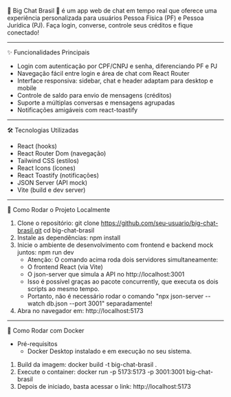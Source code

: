 🚀 Big Chat Brasil 💬 é um app web de chat em tempo real que oferece uma experiência personalizada para usuários Pessoa Física (PF) e Pessoa Jurídica (PJ). Faça login, converse, controle seus créditos e fique conectado!

----------------------------------------------------------------------------------------------------------------------------------------

✨ Funcionalidades Principais
- Login com autenticação por CPF/CNPJ e senha, diferenciando PF e PJ
- Navegação fácil entre login e área de chat com React Router
- Interface responsiva: sidebar, chat e header adaptam para desktop e mobile
- Controle de saldo para envio de mensagens (créditos)
- Suporte a múltiplas conversas e mensagens agrupadas
- Notificações amigáveis com react-toastify

----------------------------------------------------------------------------------------------------------------------------------------

🛠️ Tecnologias Utilizadas
- React (hooks)
- React Router Dom (navegação)
- Tailwind CSS (estilos)
- React Icons (ícones)
- React Toastify (notificações)
- JSON Server (API mock)
- Vite (build e dev server)

----------------------------------------------------------------------------------------------------------------------------------------

🚀 Como Rodar o Projeto Localmente
1. Clone o repositório:
   git clone https://github.com/seu-usuario/big-chat-brasil.git
   cd big-chat-brasil
2. Instale as dependências:
   npm install
3. Inicie o ambiente de desenvolvimento com frontend e backend mock juntos:
   npm run dev
    - Atenção: O comando acima roda dois servidores simultaneamente:
    - O frontend React (via Vite)
    - O json-server que simula a API no http://localhost:3001
    - Isso é possível graças ao pacote concurrently, que executa os dois scripts ao mesmo tempo.
    - Portanto, não é necessário rodar o comando "npx json-server --watch db.json --port 3001" separadamente!
4. Abra no navegador em: http://localhost:5173

----------------------------------------------------------------------------------------------------------------------------------------

🐳 Como Rodar com Docker
   - Pré-requisitos
      - Docker Desktop instalado e em execução no seu sistema.
1. Build da imagem: docker build -t big-chat-brasil .
2. Execute o container: docker run -p 5173:5173 -p 3001:3001 big-chat-brasil
3. Depois de iniciado, basta acessar o link: http://localhost:5173
